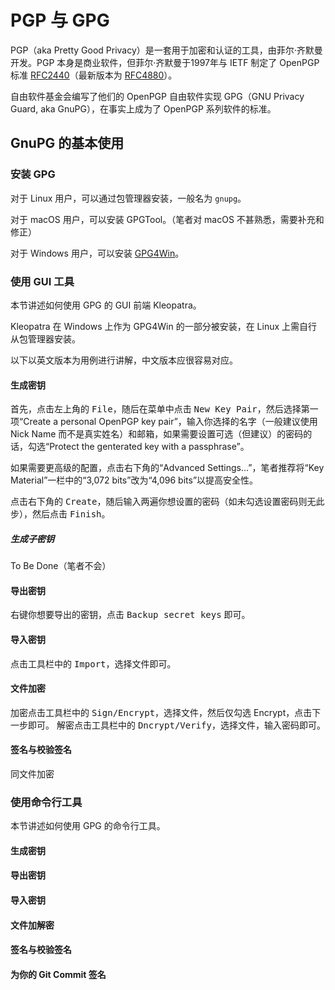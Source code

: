 # PGP 与 GPG

PGP（aka Pretty Good Privacy）是一套用于加密和认证的工具，由菲尔·齐默曼开发。PGP 本身是商业软件，但菲尔·齐默曼于1997年与 IETF 制定了 OpenPGP 标准 [RFC2440](https://tools.ietf.org/html/rfc2440)（最新版本为 [RFC4880](https://tools.ietf.org/html/rfc4880)）。

自由软件基金会编写了他们的 OpenPGP 自由软件实现 GPG（GNU Privacy Guard, aka GnuPG），在事实上成为了 OpenPGP 系列软件的标准。

## GnuPG 的基本使用

### 安装 GPG

对于 Linux 用户，可以通过包管理器安装，一般名为 `gnupg`。

对于 macOS 用户，可以安装 GPGTool。（笔者对 macOS 不甚熟悉，需要补充和修正）

对于 Windows 用户，可以安装 [GPG4Win](https://www.gpg4win.org/)。

### 使用 GUI 工具

本节讲述如何使用 GPG 的 GUI 前端 Kleopatra。

Kleopatra 在 Windows 上作为 GPG4Win 的一部分被安装，在 Linux 上需自行从包管理器安装。

以下以英文版本为用例进行讲解，中文版本应很容易对应。

#### 生成密钥

首先，点击左上角的 <kbd>File</kbd>，随后在菜单中点击 <kbd>New Key Pair</kbd>，然后选择第一项“Create a personal OpenPGP key pair”，输入你选择的名字（一般建议使用 Nick Name 而不是真实姓名）和邮箱，如果需要设置可选（但建议）的密码的话，勾选“Protect the genterated key with a passphrase”。

如果需要更高级的配置，点击右下角的“Advanced Settings...”，笔者推荐将“Key Material”一栏中的“3,072 bits”改为“4,096 bits”以提高安全性。

点击右下角的 <kbd>Create</kbd>，随后输入两遍你想设置的密码（如未勾选设置密码则无此步），然后点击 <kbd>Finish</kbd>。

##### 生成子密钥

To Be Done（笔者不会）

#### 导出密钥

右键你想要导出的密钥，点击 <kbd>Backup secret keys</kbd> 即可。

#### 导入密钥

点击工具栏中的 <kbd>Import</kbd>，选择文件即可。

#### 文件加密

加密点击工具栏中的 <kbd>Sign/Encrypt</kbd>，选择文件，然后仅勾选 Encrypt，点击下一步即可。
解密点击工具栏中的 <kbd>Dncrypt/Verify</kbd>，选择文件，输入密码即可。

#### 签名与校验签名

同文件加密

### 使用命令行工具

本节讲述如何使用 GPG 的命令行工具。

#### 生成密钥

#### 导出密钥

#### 导入密钥

#### 文件加解密

#### 签名与校验签名

#### 为你的 Git Commit 签名
